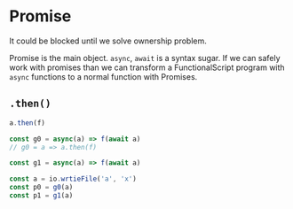 # Promise

It could be blocked until we solve ownership problem.

Promise is the main object. `async`, `await` is a syntax sugar. If we can safely work with promises than we can transform a FunctionalScript program with `async` functions to a normal function with Promises.

## `.then()`

```ts
a.then(f)
```

```ts
const g0 = async(a) => f(await a)
// g0 = a => a.then(f)

const g1 = async(a) => f(await a)

const a = io.wrtieFile('a', 'x')
const p0 = g0(a)
const p1 = g1(a)
```
